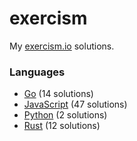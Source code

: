 # exercism

My [exercism.io](https://exercism.io) solutions.

### Languages
- [Go](./go) (14 solutions)
- [JavaScript](./javascript) (47 solutions)
- [Python](./python) (2 solutions)
- [Rust](./rust) (12 solutions)
